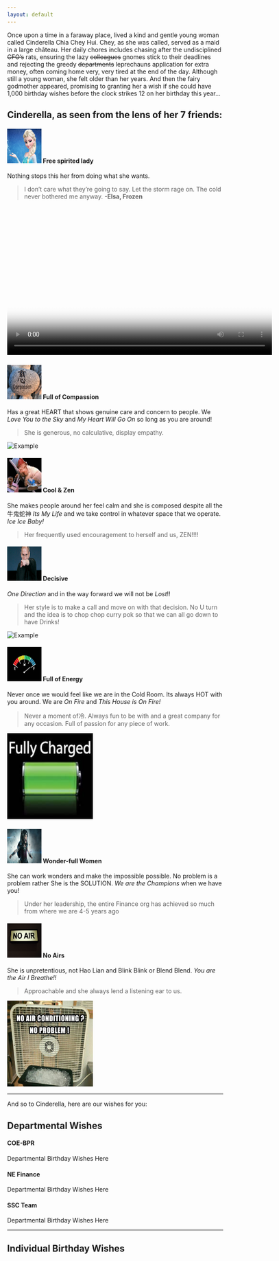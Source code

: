 ```yaml
---
layout: default
---
```


Once upon a time in a faraway place, lived a kind and gentle young woman called Cinderella Chia Chey Hui. Chey, as she was called, served as a maid in a large château. Her daily chores includes chasing after the undisciplined ~~CFO’s~~ rats, ensuring the lazy ~~colleagues~~ gnomes stick to their deadlines and rejecting the greedy ~~departments~~ leprechauns application for extra money, often coming home very, very tired at the end of the day. Although still a young woman, she felt older than her years. And then the fairy godmother appeared, promising to granting her a wish if she could have 1,000 birthday wishes before the clock strikes 12 on her birthday this year...


## Cinderella, as seen from the lens of her 7 friends:

#### <img src="https://raw.githubusercontent.com/projectcinderella/projectcinderella.github.io/master/assets/images/Elsa.jpg" alt="Example" width="80" height="80">     Free spirited lady   

Nothing stops this her from doing what she wants. 
> I don’t care what they’re going to say. Let the storm rage on. The cold never bothered me anyway.
**-Elsa, Frozen** 

<video poster="https://raw.githubusercontent.com/projectcinderella/projectcinderella.github.io/master/assets/chey/Opening.jpg" width="618" height="347" controls preload> 
    <source src="https://raw.githubusercontent.com/projectcinderella/projectcinderella.github.io/master/assets/chey/Dance.mp4" media="only screen and (min-device-width: 568px)"></source> 
    <source src="https://raw.githubusercontent.com/projectcinderella/projectcinderella.github.io/master/assets/chey/Dance.iphone5.mp4" media="only screen and (max-device-width: 568px)"></source> 
    <source src="https://raw.githubusercontent.com/projectcinderella/projectcinderella.github.io/master/assets/chey/Dance.webmhd.webm"></source> 
</video>

#### <img src="https://raw.githubusercontent.com/projectcinderella/projectcinderella.github.io/master/assets/images/Compassion.jpg" alt="Example" width="80" height="80"> Full of Compassion
Has a great HEART that shows genuine care and concern to people. We *Love You to the Sky* and *My Heart Will Go On* so long as you are around!
>She is generous, no calculative, display empathy.

<img src="https://raw.githubusercontent.com/projectcinderella/projectcinderella.github.io/master/assets/images/Compassion 1.jpg" alt="Example" width="200" height="200">

#### <img src="https://raw.githubusercontent.com/projectcinderella/projectcinderella.github.io/master/assets/images/Zen 1.jpg" alt="Example" width="80" height="80"> Cool & Zen
She makes people around her feel calm and she is composed despite all the牛鬼蛇神
*Its My Life* and we take control in whatever space that we operate. *Ice Ice Baby!*
>Her frequently used encouragement to herself and us, ZEN!!!!

#### <img src="https://raw.githubusercontent.com/projectcinderella/projectcinderella.github.io/master/assets/images/Decisive.jpg" alt="Example" width="80" height="80"> Decisive
*One Direction* and in the way forward we will not be *Lost*!!
>Her style is to make a call and move on with that decision. No U turn and the idea is to chop chop curry pok so that we can all go down to have Drinks!

<img src="https://raw.githubusercontent.com/projectcinderella/projectcinderella.github.io/master/assets/images/Decision 1.jpg" alt="Example" width="200" height="200">

#### <img src="https://raw.githubusercontent.com/projectcinderella/projectcinderella.github.io/master/assets/images/Full of energy.jpg" alt="Example" width="80" height="80"> Full of Energy
Never once we would feel like we are in the Cold Room. Its always HOT with you around. We are *On Fire* and *This House is On Fire!*
>Never a moment of冷. Always fun to be with and a great company for any occasion. Full of passion for any piece of work.

<img src="https://raw.githubusercontent.com/projectcinderella/projectcinderella.github.io/master/assets/images/Full of energy 1.jpg" alt="Example" width="200" height="200">

#### <img src="https://raw.githubusercontent.com/projectcinderella/projectcinderella.github.io/master/assets/images/Wonder woman.jpg" alt="Example" width="80" height="80"> Wonder-full Women
She can work wonders and make the impossible possible. No problem is a problem rather She is the SOLUTION. *We are the Champions* when we have you!
> Under her leadership, the entire Finance org has achieved so much from where we are 4-5 years ago

#### <img src="https://raw.githubusercontent.com/projectcinderella/projectcinderella.github.io/master/assets/images/No airs.jpg" alt="Example" width="80" height="80"> No Airs
She is unpretentious, not Hao Lian and Blink Blink or Blend Blend. *You are the Air I Breathe!!*
> Approachable and she always lend a listening ear to us.

<img src="https://raw.githubusercontent.com/projectcinderella/projectcinderella.github.io/master/assets/images/No airs 1.jpg" alt="Example" width="200" height="200">

* * *

And so to Cinderella, here are our wishes for you:

## Departmental Wishes

#### COE-BPR
Departmental Birthday Wishes Here

#### NE Finance
Departmental Birthday Wishes Here

#### SSC Team
Departmental Birthday Wishes Here

* * *

## Individual Birthday Wishes

<div class="comments">
	<div id="disqus_thread"></div>
	<script type="text/javascript">

	    var disqus_shortname = 'https-ntuc255-github-io-chey-another-page-html';

	    (function() {
	        var dsq = document.createElement('script'); dsq.type = 'text/javascript'; dsq.async = true;
	        dsq.src = '//' + disqus_shortname + '.disqus.com/embed.js';
	        (document.getElementsByTagName('head')[0] || document.getElementsByTagName('body')[0]).appendChild(dsq);
	    })();

	</script>
	<noscript>Please enable JavaScript to view the <a href="http://disqus.com/?ref_noscript">comments powered by Disqus.</a></noscript>
</div>

